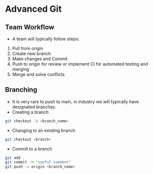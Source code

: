# Advanced Git

## Team Workflow
* A team will typically follow steps:
1. Pull from origin
2. Create new branch
3. Make changes and Commit
4. Push to origin for review or implement CI for automated testing and merging
5. Merge and solve conflicts

## Branching
* It is very rare to push to main, in industry we will typically have designated branches.
* Creating a branch
```bash
git checkout -b <branch_name>
```

* Changing to an existing branch
```bash
git checkout <branch>
```

* Commit to a branch
```bash
git add .
git commit -m "useful comment"
git push -u origin <branch_name>
```
